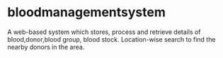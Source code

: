 # bloodmanagementsystem
A web-based system which stores, process and retrieve details of blood,donor,blood group, blood stock. Location-wise search to find the nearby donors in the area.
